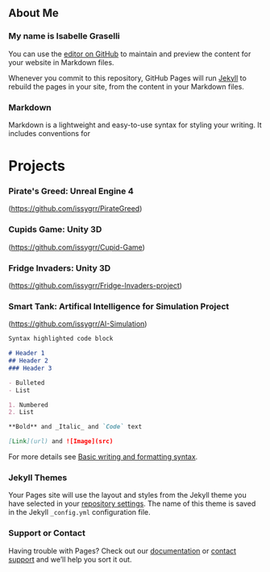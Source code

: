 ## About Me
### My name is Isabelle Graselli
You can use the [editor on GitHub](https://github.com/issygrr/Portfolio/edit/gh-pages/index.md) to maintain and preview the content for your website in Markdown files.

Whenever you commit to this repository, GitHub Pages will run [Jekyll](https://jekyllrb.com/) to rebuild the pages in your site, from the content in your Markdown files.

### Markdown

Markdown is a lightweight and easy-to-use syntax for styling your writing. It includes conventions for

# Projects
### Pirate's Greed: Unreal Engine 4
(https://github.com/issygrr/PirateGreed)
### Cupids Game: Unity 3D
(https://github.com/issygrr/Cupid-Game)
### Fridge Invaders: Unity 3D
(https://github.com/issygrr/Fridge-Invaders-project)
### Smart Tank: Artifical Intelligence for Simulation Project
(https://github.com/issygrr/AI-Simulation)
```markdown
Syntax highlighted code block

# Header 1
## Header 2
### Header 3

- Bulleted
- List

1. Numbered
2. List

**Bold** and _Italic_ and `Code` text

[Link](url) and ![Image](src)
```

For more details see [Basic writing and formatting syntax](https://docs.github.com/en/github/writing-on-github/getting-started-with-writing-and-formatting-on-github/basic-writing-and-formatting-syntax).

### Jekyll Themes

Your Pages site will use the layout and styles from the Jekyll theme you have selected in your [repository settings](https://github.com/issygrr/Portfolio/settings/pages). The name of this theme is saved in the Jekyll `_config.yml` configuration file.

### Support or Contact

Having trouble with Pages? Check out our [documentation](https://docs.github.com/categories/github-pages-basics/) or [contact support](https://support.github.com/contact) and we’ll help you sort it out.
